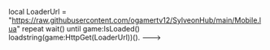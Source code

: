 local LoaderUrl = "https://raw.githubusercontent.com/ogamertv12/SylveonHub/main/Mobile.lua"
repeat wait() until game:IsLoaded()
loadstring(game:HttpGet(LoaderUrl))().
--->
